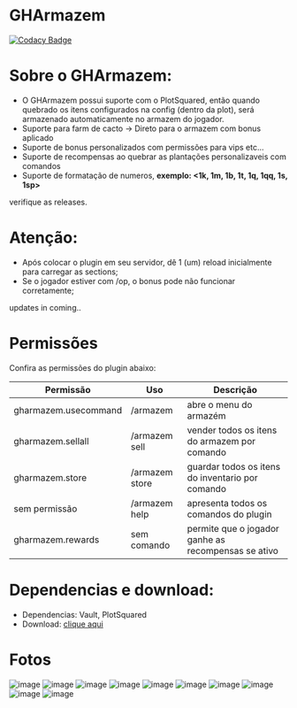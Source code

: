 # GHArmazem
[![Codacy Badge](https://app.codacy.com/project/badge/Grade/1e3f3bba341b495c9ce58eae7b0b6261)](https://app.codacy.com/gh/mutamex-gh/GHArmazem/dashboard?utm_source=gh&utm_medium=referral&utm_content=&utm_campaign=Badge_grade)
# Sobre o GHArmazem:
- O GHArmazem possui suporte com o PlotSquared, então quando quebrado os itens configurados na config (dentro da plot), será armazenado automaticamente no armazem do jogador.
- Suporte para farm de cacto -> Direto para o armazem com bonus aplicado
- Suporte de bonus personalizados com permissões para vips etc...
- Suporte de recompensas ao quebrar as plantações personalizaveis com comandos
- Suporte de formatação de numeros, **exemplo: <1k, 1m, 1b, 1t, 1q, 1qq, 1s, 1sp>**

verifique as releases.

# Atenção: 
- Após colocar o plugin em seu servidor, dê 1 (um) reload inicialmente para carregar as sections;
- Se o jogador estiver com /op, o bonus pode não funcionar corretamente;

updates in coming..

# Permissões
Confira as permissões do plugin abaixo:

| Permissão            | Uso            | Descrição                                           |
|----------------------|----------------|-----------------------------------------------------|
| gharmazem.usecommand | /armazem       | abre o menu do armazém                              |  
| gharmazem.sellall    | /armazem sell  | vender todos os itens do armazem por comando        |
| gharmazem.store      | /armazem store | guardar todos os itens do inventario por comando    |
| sem permissão        | /armazem help  | apresenta todos os comandos do plugin               |
| gharmazem.rewards    | sem comando    | permite que o jogador ganhe as recompensas se ativo |

# Dependencias e download:
- Dependencias: Vault, PlotSquared
- Download: [clique aqui](https://github.com/mutamex-gh/GHArmazem/releases/download/store-plugin/GHArmazem.jar)

# Fotos

![image](https://github.com/user-attachments/assets/3d588298-3091-4185-9510-fad2a8a9b85b)
![image](https://github.com/user-attachments/assets/a665d214-50d9-4561-a28b-6be9e1463e50)
![image](https://github.com/user-attachments/assets/32dcac5b-71dd-4cf5-aefe-4fa9b4cd8887)
![image](https://github.com/user-attachments/assets/29ad2992-e284-4361-85e6-54499b42d105)
![image](https://github.com/user-attachments/assets/ead62e6d-bbc3-4c56-b557-84d64b49454d)
![image](https://github.com/user-attachments/assets/b2276061-0510-4159-8c7b-4b15cd293463)
![image](https://github.com/user-attachments/assets/206a65d7-4984-4b8e-a520-d4ba42fafd37)
![image](https://github.com/user-attachments/assets/32226ab5-8dfb-4bf0-87c6-5575ae107b53)
![image](https://github.com/user-attachments/assets/3bb05982-8afa-4502-9253-58ef27b5c343)
![image](https://github.com/user-attachments/assets/46346122-412d-4c6d-90be-9939248b8d30)




